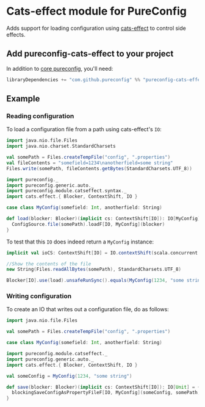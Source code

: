 # Cats-effect module for PureConfig

Adds support for loading configuration using [cats-effect](https://github.com/typelevel/cats-effect) to control side effects.

## Add pureconfig-cats-effect to your project

In addition to [core pureconfig](https://github.com/pureconfig/pureconfig), you'll need:

```scala
libraryDependencies += "com.github.pureconfig" %% "pureconfig-cats-effect" % "0.14.0"
```

## Example

### Reading configuration

To load a configuration file from a path using cats-effect's `IO`:

```scala mdoc:invisible
import java.nio.file.Files
import java.nio.charset.StandardCharsets

val somePath = Files.createTempFile("config", ".properties")
val fileContents = "somefield=1234\nanotherfield=some string"
Files.write(somePath, fileContents.getBytes(StandardCharsets.UTF_8))
```

```scala mdoc:silent
import pureconfig._
import pureconfig.generic.auto._
import pureconfig.module.catseffect.syntax._
import cats.effect.{ Blocker, ContextShift, IO }

case class MyConfig(somefield: Int, anotherfield: String)

def load(blocker: Blocker)(implicit cs: ContextShift[IO]): IO[MyConfig] = {
  ConfigSource.file(somePath).loadF[IO, MyConfig](blocker)
}
```

To test that this `IO` does indeed return a `MyConfig` instance:

```scala mdoc:invisible:nest
implicit val ioCS: ContextShift[IO] = IO.contextShift(scala.concurrent.ExecutionContext.global)
```

```scala mdoc
//Show the contents of the file
new String(Files.readAllBytes(somePath), StandardCharsets.UTF_8)

Blocker[IO].use(load).unsafeRunSync().equals(MyConfig(1234, "some string"))
```

### Writing configuration

To create an IO that writes out a configuration file, do as follows:

```scala mdoc:reset:invisible
import java.nio.file.Files

val somePath = Files.createTempFile("config", ".properties")

case class MyConfig(somefield: Int, anotherfield: String)
```

```scala mdoc:silent
import pureconfig.module.catseffect._
import pureconfig.generic.auto._
import cats.effect.{ Blocker, ContextShift, IO }

val someConfig = MyConfig(1234, "some string")

def save(blocker: Blocker)(implicit cs: ContextShift[IO]): IO[Unit] = {
  blockingSaveConfigAsPropertyFileF[IO, MyConfig](someConfig, somePath, blocker)
}
```
